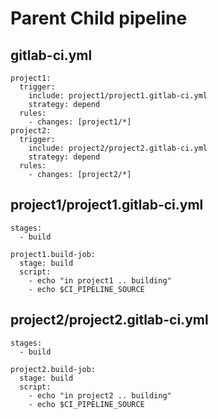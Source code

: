 # Parent Child pipeline 

## gitlab-ci.yml 

```
project1:
  trigger:
    include: project1/project1.gitlab-ci.yml
    strategy: depend
  rules:
    - changes: [project1/*]
project2:
  trigger:
    include: project2/project2.gitlab-ci.yml
    strategy: depend
  rules:
    - changes: [project2/*]
```

## project1/project1.gitlab-ci.yml

```
stages:
  - build

project1.build-job:
  stage: build
  script:
    - echo "in project1 .. building"
    - echo $CI_PIPELINE_SOURCE
```

## project2/project2.gitlab-ci.yml

```
stages:
  - build

project2.build-job:
  stage: build
  script:
    - echo "in project2 .. building"
    - echo $CI_PIPELINE_SOURCE
```


